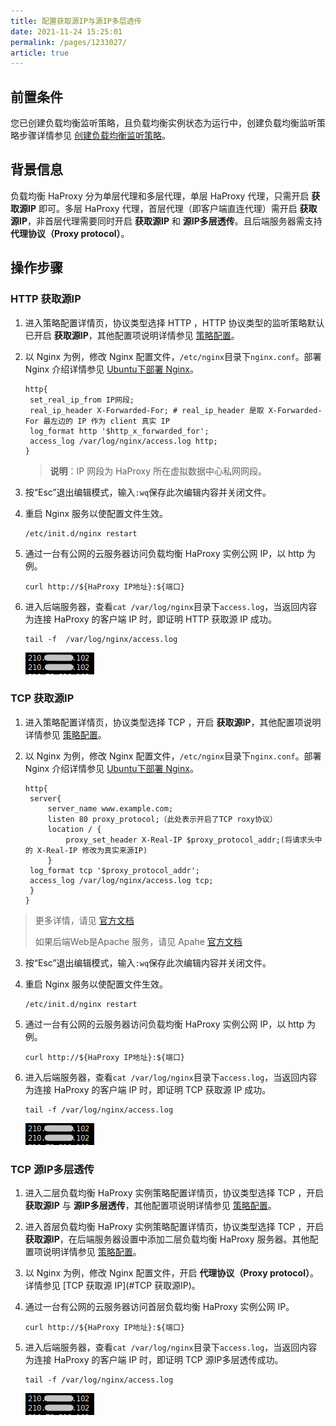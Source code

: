 ```yaml
---
title: 配置获取源IP与源IP多层透传    
date: 2021-11-24 15:25:01
permalink: /pages/1233027/
article: true
---
```


## 前置条件

您已创建负载均衡监听策略，且负载均衡实例状态为运行中，创建负载均衡监听策略步骤详情参见 [创建负载均衡监听策略](../04.操作指南/01.负载均衡监听策略/00.创建负载均衡监听策略.md)。

## 背景信息

负载均衡 HaProxy 分为单层代理和多层代理，单层 HaProxy 代理，只需开启 **获取源IP** 即可。多层 HaProxy 代理，首层代理（即客户端直连代理）需开启 **获取源IP**，非首层代理需要同时开启 **获取源IP** 和 **源IP多层透传**。且后端服务器需支持 **代理协议（Proxy protocol）**。

## 操作步骤

### HTTP 获取源IP

1. 进入策略配置详情页，协议类型选择 HTTP ，HTTP 协议类型的监听策略默认已开启 **获取源IP**，其他配置项说明详情参见 [策略配置](../04.操作指南/01.负载均衡监听策略/00.创建负载均衡监听策略.md)。

2. 以 Nginx 为例，修改 Nginx 配置文件，`/etc/nginx`目录下`nginx.conf`。部署 Nginx 介绍详情参见 [Ubuntu下部署 Nginx](../03.快速入门/01.Ubuntu下部署Nginx.md)。

   ```nginx
   http{
   	set_real_ip_from IP网段;
   	real_ip_header X-Forwarded-For; # real_ip_header 是取 X-Forwarded-For 最左边的 IP 作为 client 真实 IP
   	log_format http '$http_x_forwarded_for';
    access_log /var/log/nginx/access.log http;
   }
   ```

   > **说明**：IP 网段为 HaProxy 所在虚拟数据中心私网网段。

3. 按“Esc”退出编辑模式，输入`:wq`保存此次编辑内容并关闭文件。

4. 重启 Nginx 服务以使配置文件生效。

   ```
   /etc/init.d/nginx restart
   ```

5. 通过一台有公网的云服务器访问负载均衡 HaProxy 实例公网 IP，以 http 为例。

   ```shell
   curl http://${HaProxy IP地址}:${端口}
   ```

6. 进入后端服务器，查看`cat /var/log/nginx`目录下`access.log`，当返回内容为连接 HaProxy 的客户端 IP 时，即证明 HTTP 获取源 IP 成功。

   ```shell
   tail -f  /var/log/nginx/access.log
   ```

   ![HTTP获取源IP](../pic/practice1.png)

### TCP 获取源IP

1. 进入策略配置详情页，协议类型选择 TCP ，开启 **获取源IP**，其他配置项说明详情参见 [策略配置](../04.操作指南/01.负载均衡监听策略/00.创建负载均衡监听策略.md)。

2. 以 Nginx 为例，修改 Nginx 配置文件，`/etc/nginx`目录下`nginx.conf`。部署 Nginx 介绍详情参见 [Ubuntu下部署 Nginx](../03.快速入门/01.Ubuntu下部署Nginx.md)。

   ```nginx
   http{
   	server{
   		server_name www.example.com;
   		listen 80 proxy_protocol;（此处表示开启了TCP roxy协议）
   		location / {
   			proxy_set_header X-Real-IP $proxy_protocol_addr;(将请求头中的 X-Real-IP 修改为真实来源IP)
   		}
   	log_format tcp '$proxy_protocol_addr';
   	access_log /var/log/nginx/access.log tcp;
   	}
   }
   ```
>更多详情，请见 [官方文档](https://docs.nginx.com/nginx/admin-guide/load-balancer/using-proxy-protocol/)
>
>如果后端Web是Apache 服务，请见 Apahe [官方文档](https://roadrunner2.github.io/mod-proxy-protocol/mod_proxy_protocol.html)

3. 按“Esc”退出编辑模式，输入`:wq`保存此次编辑内容并关闭文件。

4. 重启 Nginx 服务以使配置文件生效。

   ```shell
   /etc/init.d/nginx restart
   ```

5. 通过一台有公网的云服务器访问负载均衡 HaProxy 实例公网 IP，以 http 为例。

   ```shell
   curl http://${HaProxy IP地址}:${端口}
   ```

6. 进入后端服务器，查看`cat /var/log/nginx`目录下`access.log`，当返回内容为连接 HaProxy 的客户端 IP 时，即证明 TCP 获取源 IP 成功。

   ```shell
   tail -f /var/log/nginx/access.log
   ```

   ![HTTP获取源IP](../pic/practice1.png)

### TCP 源IP多层透传

1. 进入二层负载均衡 HaProxy 实例策略配置详情页，协议类型选择 TCP ，开启 **获取源IP** 与 **源IP多层透传**，其他配置项说明详情参见 [策略配置](../04.操作指南/01.负载均衡监听策略/00.创建负载均衡监听策略.md)。

2. 进入首层负载均衡 HaProxy 实例策略配置详情页，协议类型选择 TCP ，开启 **获取源IP**，在后端服务器设置中添加二层负载均衡 HaProxy 服务器。其他配置项说明详情参见 [策略配置](../04.操作指南/01.负载均衡监听策略/00.创建负载均衡监听策略.md)。

3. 以 Nginx 为例，修改 Nginx 配置文件，开启 **代理协议（Proxy protocol）**。详情参见 [TCP 获取源 IP](#TCP 获取源IP)。

4. 通过一台有公网的云服务器访问首层负载均衡 HaProxy 实例公网 IP。

   ```shell
   curl http://${HaProxy IP地址}:${端口}
   ```

5. 进入后端服务器，查看`cat /var/log/nginx`目录下`access.log`，当返回内容为连接 HaProxy 的客户端 IP 时，即证明 TCP 源IP多层透传成功。

   ```shell
   tail -f /var/log/nginx/access.log
   ```

   ![HTTP获取源IP](../pic/practice1.png)
